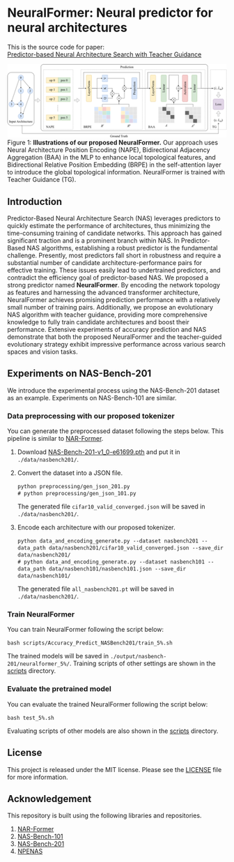 # NeuralFormer: Neural predictor for neural architectures

This is the source code for paper:<br> 
[Predictor-based Neural Architecture Search with Teacher Guidance]()

![NeuralFormer](./assets/neuralformer.png)
Figure 1: **Illustrations of our proposed NeuralFormer.** Our approach uses Neural Architecture Position Encoding (NAPE), Bidirectional Adjacency Aggregation (BAA) in the MLP to enhance local topological features, and Bidirectional Relative Position Embedding (BRPE) in the self-attention layer to introduce the global topological information. NeuralFormer is trained with Teacher Guidance (TG).

## Introduction
Predictor-Based Neural Architecture Search (NAS) leverages predictors to quickly estimate the performance of architectures, thus minimizing the time-consuming training of candidate networks. This approach has gained significant traction and is a prominent branch within NAS. In Predictor-Based NAS algorithms, establishing a robust predictor is the fundamental challenge. Presently, most predictors fall short in robustness and require a substantial number of candidate architecture-performance pairs for effective training. These issues easily lead to undertrained predictors, and contradict the efficiency goal of predictor-based NAS.
We proposed a strong predictor named **NeuralFormer**. By encoding the network topology as features and harnessing the advanced transformer architecture, NeuralFormer achieves promising prediction performance with a relatively small number of training pairs. Additionally, we propose an evolutionary NAS algorithm with teacher guidance, providing more comprehensive knowledge to fully train candidate architectures and boost their performance. Extensive experiments of accuracy prediction and NAS demonstrate that both the proposed NeuralFormer and the teacher-guided evolutionary strategy exhibit impressive performance across various search spaces and vision tasks. 


## Experiments on NAS-Bench-201
We introduce the experimental process using the NAS-Bench-201 dataset as an example. Experiments on NAS-Bench-101 are similar.

### Data preprocessing with our proposed tokenizer
You can generate the preprocessed dataset following the steps below.  This pipeline is similar to [NAR-Former](https://github.com/yuny220/NAR-Former).
1. Download [NAS-Bench-201-v1_0-e61699.pth](https://drive.google.com/file/d/1SKW0Cu0u8-gb18zDpaAGi0f74UdXeGKs/view?pli=1) and put it in `./data/nasbench201/`.

2. Convert the dataset into a JSON file.
   ```
   python preprocessing/gen_json_201.py
   # python preprocessing/gen_json_101.py
   ```
   The generated file `cifar10_valid_converged.json` will be saved in `./data/nasbench201/`.

3. Encode each architecture with our proposed tokenizer.
   ```
   python data_and_encoding_generate.py --dataset nasbench201 --data_path data/nasbench201/cifar10_valid_converged.json --save_dir data/nasbench201/
   # python data_and_encoding_generate.py --dataset nasbench101 --data_path data/nasbench101/nasbench101.json --save_dir data/nasbench101/
   ```
   The generated file `all_nasbench201.pt` will be saved in `./data/nasbench201/`.

### Train NeuralFormer
You can train NeuralFormer following the script below:
```
bash scripts/Accuracy_Predict_NASBench201/train_5%.sh
```
The trained models will be saved in `./output/nasbench-201/neuralformer_5%/`. Training scripts of other settings are shown in the [scripts](./scripts/) directory.

### Evaluate the pretrained model
You can evaluate the trained NeuralFormer following the script below:
```
bash test_5%.sh
```
Evaluating scripts of other models are also shown in the [scripts](./scripts/) directory.

## License
This project is released under the MIT license. Please see the [LICENSE](./LICENSE) file for more information.

<!-- ## Citation
If you find this repository helpful, please consider starring our repo and citing our paper:
```
@article{yi2022nar,
  title={NAR-Former: Neural Architecture Representation Learning towards Holistic Attributes Prediction},
  author={Yi, Yun and Zhang, Haokui and Hu, Wenze and Wang, Nannan and Wang, Xiaoyu},
  journal={arXiv preprint arXiv:2211.08024},
  year={2022}
}
``` -->

## Acknowledgement
This repository is built using the following libraries and repositories.
1. [NAR-Former](https://github.com/yuny220/NAR-Former)
2. [NAS-Bench-101](https://github.com/google-research/nasbench)
3. [NAS-Bench-201](https://github.com/D-X-Y/NAS-Bench-201)
4. [NPENAS](https://github.com/auroua/NPENASv1)
